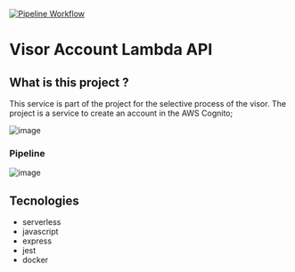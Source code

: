 [![Pipeline Workflow](https://github.com/JeffersonGibin/visor-account-lmb-api/actions/workflows/pipeline.yml/badge.svg)](https://github.com/JeffersonGibin/visor-account-lmb-api/actions/workflows/pipeline.yml)


# Visor Account Lambda API

## What is this project ?

This service is part of the project for the selective process of the visor. The project is a service to create an account in the AWS Cognito;

![image](https://user-images.githubusercontent.com/6215779/226108486-dee7205e-3830-4738-b441-46d9767d92d8.png)


### Pipeline

![image](https://user-images.githubusercontent.com/6215779/226121586-b11ae8cd-cca0-440b-9b14-9be199110dc1.png)




## Tecnologies

- serverless
- javascript
- express
- jest
- docker
